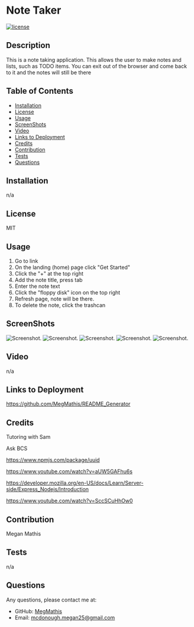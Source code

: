 # Note Taker

[![license](https://img.shields.io/badge/License-MIT-ff69b4)](https://shields.io)

## Description

This is a note taking application. This allows the user to make notes and lists, such as TODO items. You can exit out of the browser and come back to it and the notes will still be there

## Table of Contents

- [Installation](#installation)
- [License](#license)
- [Usage](#usage)
- [ScreenShots](#screenshots)
- [Video](#video)
- [Links to Deployment](#linkstodeployment)
- [Credits](#LinkstoDeployment)
- [Contribution](#contribution)
- [Tests](#tests)
- [Questions](#questions)

## Installation

n/a

## License

MIT

## Usage

1. Go to link
2. On the landing (home) page click "Get Started"
3. Click the "+" at the top right
4. Add the note title, press tab
5. Enter the note text
6. Click the "floppy disk" icon on the top right
7. Refresh page, note will be there.
8. To delete the note, click the trashcan

## ScreenShots

![Screenshot.](./images/node_index_js.png)
![Screenshot.](./images/promps.png)
![Screenshot.](./images/license_options.png)
![Screenshot.](./images/clicking_readme.png)
![Screenshot.](./images/refresh_preview.png)

## Video

n/a

## Links to Deployment

https://github.com/MegMathis/README_Generator

## Credits

Tutoring with Sam

Ask BCS

https://www.npmjs.com/package/uuid

https://www.youtube.com/watch?v=aUW5GAFhu6s

https://developer.mozilla.org/en-US/docs/Learn/Server-side/Express_Nodejs/Introduction

https://www.youtube.com/watch?v=SccSCuHhOw0

## Contribution

Megan Mathis

## Tests

n/a

## Questions

Any questions, please contact me at:

- GitHub:
  [MegMathis](http://github.com/MegMathis)
- Email:
  [mcdonough.megan25@gmail.com](mailto:mcdonough.megan25@gmail.com)
